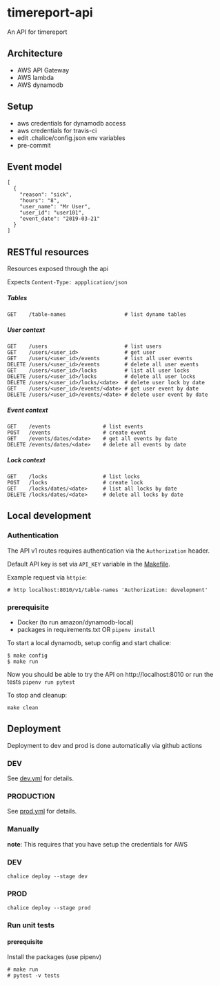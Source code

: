 # timereport-api
An API for timereport

## Architecture
* AWS API Gateway
* AWS lambda
* AWS dynamodb

## Setup

- aws credentials for dynamodb access
- aws credentials for travis-ci
- edit .chalice/config.json env variables
- pre-commit

## Event model
```
[
  {
    "reason": "sick",
    "hours": "8",
    "user_name": "Mr User",
    "user_id": "user101",
    "event_date": "2019-03-21"
  }
]
```

## RESTful resources

Resources exposed through the api

Expects `Content-Type: appplication/json`

##### Tables
```
GET    /table-names                   # list dynamo tables
```

##### User context
```
GET    /users                         # list users
GET    /users/<user_id>               # get user
GET    /users/<user_id>/events        # list all user events
DELETE /users/<user_id>/events        # delete all user events
GET    /users/<user_id>/locks         # list all user locks
DELETE /users/<user_id>/locks         # delete all user locks
DELETE /users/<user_id>/locks/<date>  # delete user lock by date
GET    /users/<user_id>/events/<date> # get user event by date
DELETE /users/<user_id>/events/<date> # delete user event by date
```

##### Event context
```
GET    /events                 # list events
POST   /events                 # create event
GET    /events/dates/<date>    # get all events by date
DELETE /events/dates/<date>    # delete all events by date
```

##### Lock context
```
GET    /locks                  # list locks
POST   /locks                  # create lock
GET    /locks/dates/<date>     # list all locks by date
DELETE /locks/dates/<date>     # delete all locks by date
```

## Local development

### Authentication

The API v1 routes requires authentication via the `Authorization` header.

Default API key is set via `API_KEY` variable in the [Makefile](Makefile).

Example request via `httpie`:
```
# http localhost:8010/v1/table-names 'Authorization: development'
```

### prerequisite
- Docker (to run amazon/dynamodb-local)
- packages in requirements.txt OR `pipenv install`

To start a local dynamodb, setup config and start chalice:
```
$ make config
$ make run
```
Now you should be able to try the API on http://localhost:8010 or run the tests `pipenv run pytest`

To stop and cleanup:
```
make clean
```

## Deployment
Deployment to dev and prod is done automatically via github actions

### DEV
See [dev.yml](.github/workflows/dev.yml) for details.

### PRODUCTION
See [prod.yml](.github/workflows/prod.yml) for details.

### Manually
__note__: This requires that you have setup the credentials for AWS

### DEV
`chalice deploy --stage dev`
### PROD
`chalice deploy --stage prod`

### Run unit tests

#### prerequisite
Install the packages (use pipenv)
```
# make run
# pytest -v tests
```
